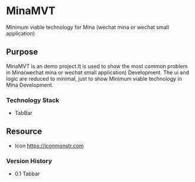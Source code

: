 # MinaMVT
 Minimum viable technology for Mina (wechat mina or wechat small application)

## Purpose
MinaMVT is an demo project.It is used to show the most common problem in Mina(wechat mina or wechat small application) Development.
The ui and logic are reduced to minimal, just to show Minimum viable technology in Mina Development.

### Technology Stack
* TabBar

## Resource
* Icon https://iconmonstr.com

### Version History
* 0.1 Tabbar

